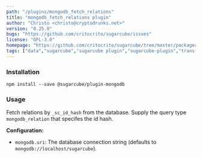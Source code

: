 ```yaml
---
path: "/plugins/mongodb_fetch_relations"
title: "mongodb_fetch_relations plugin"
author: "Christo <christo@cryptodrunks.net>"
version: "0.25.0"
bugs: "https://github.com/critocrito/sugarcube/issues"
license: "GPL-3.0"
homepage: "https://github.com/critocrito/sugarcube/tree/master/packages/plugin-mongodb#readme"
tags: ["data","sugarcube","sugarcube plugin","sugarcube-plugin","transformation"]
---
```


### Installation

    npm install --save @sugarcube/plugin-mongodb


### Usage

Fetch relations by `_sc_id_hash` from the database. Supply the query type
`mongodb_relation` that specifes the id hash.

**Configuration:**

-   `mongodb.uri`: The database connection string (defaults to `mongodb://localhost/sugarcube`).
